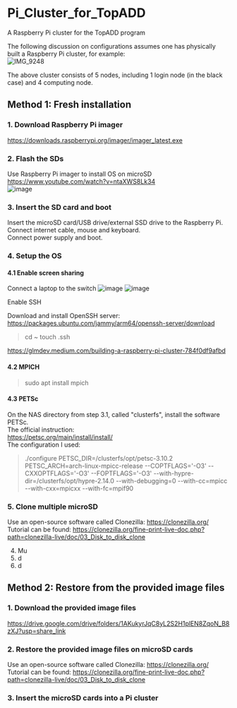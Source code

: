 # Pi_Cluster_for_TopADD
A Raspberry Pi cluster for the TopADD program

The following discussion on configurations assumes one has physically built a Raspberry Pi cluster, for example: <br>
![IMG_9248](https://user-images.githubusercontent.com/19493039/236486047-83bff4b4-61f6-40b2-8cef-3ce520924f31.png) <br>

The above cluster consists of 5 nodes, including 1 login node (in the black case) and 4 computing node.

## Method 1: Fresh installation

### 1. Download Raspberry Pi imager
https://downloads.raspberrypi.org/imager/imager_latest.exe <br>
   
### 2. Flash the SDs
Use Raspberry Pi imager to install OS on microSD <br>
https://www.youtube.com/watch?v=ntaXWS8Lk34 <br>
![image](https://user-images.githubusercontent.com/19493039/236716118-559bbcb7-0bce-4ec0-99e0-819e191e2d1e.png) <br>

### 3. Insert the SD card and boot
Insert the microSD card/USB drive/external SSD drive to the Raspberry Pi. <br>
Connect internet cable, mouse and keyboard. <br>
Connect power supply and boot.

### 4. Setup the OS

#### 4.1 Enable screen sharing
Connect a laptop to the switch
![image](https://user-images.githubusercontent.com/19493039/236723444-743861a7-bd64-4de4-8e89-32581a72d0b0.png)
![image](https://user-images.githubusercontent.com/19493039/236728172-8e493577-d68f-4e60-b645-2ea88bf02a1d.png)

Enable SSH
> 
Download and install OpenSSH server: https://packages.ubuntu.com/jammy/arm64/openssh-server/download
> cd ~
> touch .ssh

https://glmdev.medium.com/building-a-raspberry-pi-cluster-784f0df9afbd <br>

#### 4.2 MPICH
> sudo apt install mpich

#### 4.3 PETSc
On the NAS directory from step 3.1, called "clusterfs", install the software PETSc. <br>
The official instruction: <br>
https://petsc.org/main/install/install/ <br>
The configuration I used: <br>
> ./configure PETSC_DIR=/clusterfs/opt/petsc-3.10.2 PETSC_ARCH=arch-linux-mpicc-release --COPTFLAGS='-O3' --CXXOPTFLAGS='-O3' --FOPTFLAGS='-O3' --with-hypre-dir=/clusterfs/opt/hypre-2.14.0 --with-debugging=0 --with-cc=mpicc --with-cxx=mpicxx --with-fc=mpif90  <br>
       
### 5. Clone multiple microSD
Use an open-source software called Clonezilla: https://clonezilla.org/
Tutorial can be found: https://clonezilla.org/fine-print-live-doc.php?path=clonezilla-live/doc/03_Disk_to_disk_clone
    
4. Mu
5. d
6. d


## Method 2: Restore from the provided image files
### 1. Download the provided image files
   https://drive.google.com/drive/folders/1AKukyrJqC8yL2S2H1plEN8ZqoN_B8zXJ?usp=share_link
   
### 2. Restore the provided image files on microSD cards
   Use an open-source software called Clonezilla: https://clonezilla.org/
   Tutorial can be found: https://clonezilla.org/fine-print-live-doc.php?path=clonezilla-live/doc/03_Disk_to_disk_clone

### 3. Insert the microSD cards into a Pi cluster

